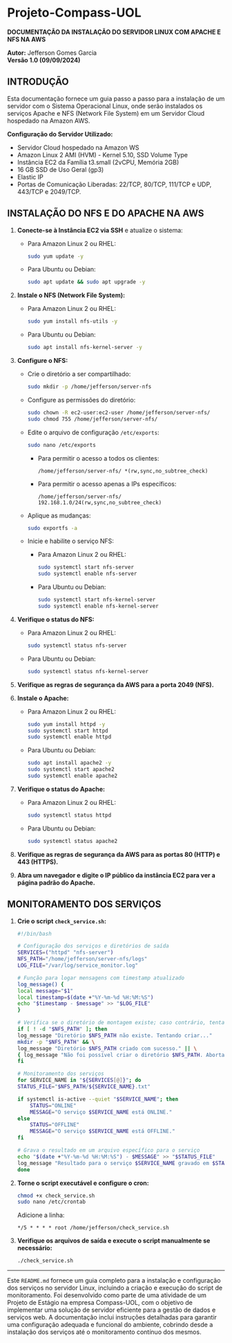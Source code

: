 # Projeto-Compass-UOL

**DOCUMENTAÇÃO DA INSTALAÇÃO DO SERVIDOR LINUX COM APACHE E NFS NA AWS**

**Autor:** Jefferson Gomes Garcia  
**Versão 1.0 (09/09/2024)**

## INTRODUÇÃO

Esta documentação fornece um guia passo a passo para a instalação de um servidor com o Sistema Operacional Linux, onde serão instalados os serviços Apache e NFS (Network File System) em um Servidor Cloud hospedado na Amazon AWS.

**Configuração do Servidor Utilizado:**
- Servidor Cloud hospedado na Amazon WS
- Amazon Linux 2 AMI (HVM) - Kernel 5.10, SSD Volume Type
- Instância EC2 da Família t3.small (2vCPU, Memória 2GB)
- 16 GB SSD de Uso Geral (gp3)
- Elastic IP
- Portas de Comunicação Liberadas: 22/TCP, 80/TCP, 111/TCP e UDP, 443/TCP e 2049/TCP.

## INSTALAÇÃO DO NFS E DO APACHE NA AWS

1. **Conecte-se à Instância EC2 via SSH** e atualize o sistema:

    - Para Amazon Linux 2 ou RHEL:
      ```bash
      sudo yum update -y
      ```

    - Para Ubuntu ou Debian:
      ```bash
      sudo apt update && sudo apt upgrade -y
      ```

2. **Instale o NFS (Network File System):**

    - Para Amazon Linux 2 ou RHEL:
      ```bash
      sudo yum install nfs-utils -y
      ```

    - Para Ubuntu ou Debian:
      ```bash
      sudo apt install nfs-kernel-server -y
      ```

3. **Configure o NFS:**

    - Crie o diretório a ser compartilhado:
      ```bash
      sudo mkdir -p /home/jefferson/server-nfs
      ```

    - Configure as permissões do diretório:
      ```bash
      sudo chown -R ec2-user:ec2-user /home/jefferson/server-nfs/
      sudo chmod 755 /home/jefferson/server-nfs/
      ```

    - Edite o arquivo de configuração `/etc/exports`:
      ```bash
      sudo nano /etc/exports
      ```

      - Para permitir o acesso a todos os clientes:
        ```
        /home/jefferson/server-nfs/ *(rw,sync,no_subtree_check)
        ```

      - Para permitir o acesso apenas a IPs específicos:
        ```
        /home/jefferson/server-nfs/ 192.168.1.0/24(rw,sync,no_subtree_check)
        ```

    - Aplique as mudanças:
      ```bash
      sudo exportfs -a
      ```

    - Inicie e habilite o serviço NFS:

      - Para Amazon Linux 2 ou RHEL:
        ```bash
        sudo systemctl start nfs-server
        sudo systemctl enable nfs-server
        ```

      - Para Ubuntu ou Debian:
        ```bash
        sudo systemctl start nfs-kernel-server
        sudo systemctl enable nfs-kernel-server
        ```

4. **Verifique o status do NFS:**

    - Para Amazon Linux 2 ou RHEL:
      ```bash
      sudo systemctl status nfs-server
      ```

    - Para Ubuntu ou Debian:
      ```bash
      sudo systemctl status nfs-kernel-server
      ```

5. **Verifique as regras de segurança da AWS para a porta 2049 (NFS).**

6. **Instale o Apache:**

    - Para Amazon Linux 2 ou RHEL:
      ```bash
      sudo yum install httpd -y
      sudo systemctl start httpd
      sudo systemctl enable httpd
      ```

    - Para Ubuntu ou Debian:
      ```bash
      sudo apt install apache2 -y
      sudo systemctl start apache2
      sudo systemctl enable apache2
      ```

7. **Verifique o status do Apache:**

    - Para Amazon Linux 2 ou RHEL:
      ```bash
      sudo systemctl status httpd
      ```

    - Para Ubuntu ou Debian:
      ```bash
      sudo systemctl status apache2
      ```

8. **Verifique as regras de segurança da AWS para as portas 80 (HTTP) e 443 (HTTPS).**

9. **Abra um navegador e digite o IP público da instância EC2 para ver a página padrão do Apache.**

## MONITORAMENTO DOS SERVIÇOS

1. **Crie o script `check_service.sh`:**

    ```bash
    #!/bin/bash

    # Configuração dos serviços e diretórios de saída
    SERVICES=("httpd" "nfs-server")
    NFS_PATH="/home/jefferson/server-nfs/logs"
    LOG_FILE="/var/log/service_monitor.log"

    # Função para logar mensagens com timestamp atualizado
    log_message() {
    local message="$1"
    local timestamp=$(date +"%Y-%m-%d %H:%M:%S")
    echo "$timestamp - $message" >> "$LOG_FILE"
    }

    # Verifica se o diretório de montagem existe; caso contrário, tenta criar
    if [ ! -d "$NFS_PATH" ]; then
    log_message "Diretório $NFS_PATH não existe. Tentando criar..."
    mkdir -p "$NFS_PATH" && \
    log_message "Diretório $NFS_PATH criado com sucesso." || \
    { log_message "Não foi possível criar o diretório $NFS_PATH. Abortando."; exit 1; }
    fi

    # Monitoramento dos serviços
    for SERVICE_NAME in "${SERVICES[@]}"; do
    STATUS_FILE="$NFS_PATH/${SERVICE_NAME}.txt"

    if systemctl is-active --quiet "$SERVICE_NAME"; then
        STATUS="ONLINE"
        MESSAGE="O serviço $SERVICE_NAME está ONLINE."
    else
        STATUS="OFFLINE"
        MESSAGE="O serviço $SERVICE_NAME está OFFLINE."
    fi

    # Grava o resultado em um arquivo específico para o serviço
    echo "$(date +"%Y-%m-%d %H:%M:%S") - $MESSAGE" >> "$STATUS_FILE"
    log_message "Resultado para o serviço $SERVICE_NAME gravado em $STATUS_FILE."
    done
    ```

2. **Torne o script executável e configure o cron:**

    ```bash
    chmod +x check_service.sh
    sudo nano /etc/crontab
    ```

    Adicione a linha:
    ```
    */5 * * * * root /home/jefferson/check_service.sh
    ```

3. **Verifique os arquivos de saída e execute o script manualmente se necessário:**

    ```bash
    ./check_service.sh
    ```

---

Este `README.md` fornece um guia completo para a instalação e configuração dos serviços no servidor Linux, incluindo a criação e execução do script de monitoramento. Foi desenvolvido como parte de uma atividade de um Projeto de Estágio na empresa Compass-UOL, com o objetivo de implementar uma solução de servidor eficiente para a gestão de dados e serviços web. A documentação inclui instruções detalhadas para garantir uma configuração adequada e funcional do ambiente, cobrindo desde a instalação dos serviços até o monitoramento contínuo dos mesmos.

